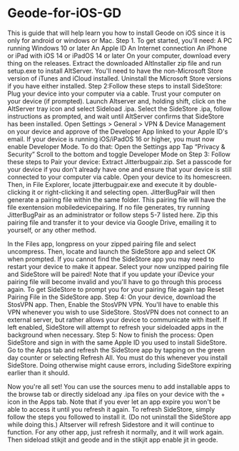 # Geode-for-iOS-GD
This is guide that will help learn you how to install Geode on iOS since it is only for android or windows or Mac.
Step 1. To get started, you'll need:
A PC running Windows 10 or later
An Apple ID
An Internet connection
An iPhone or iPad with iOS 14 or iPadOS 14 or later
On your computer, download every thing on the releases.
Extract the downloaded AltInstaller zip file and run setup.exe to install AltServer. You'll need to have the non-Microsoft Store version of iTunes and iCloud installed. Uninstall the Microsoft Store versions if you have either installed.
Step 2:Follow these steps to install SideStore:
Plug your device into your computer via a cable.
Trust your computer on your device (if prompted).
Launch Altserver and, holding shift, click on the AltServer tray icon and select Sideload .ipa.
Select the SideStore .ipa, follow instructions as prompted, and wait until AltServer confirms that SideStore has been installed.
Open Settings > General > VPN & Device Management on your device and approve of the Developer App linked to your Apple ID's email.
If your device is running iOS/iPadOS 16 or higher, you must now enable Developer Mode. To do that:
Open the Settings app
Tap “Privacy & Security”
Scroll to the bottom and toggle Developer Mode on
 Step 3: Follow these steps to Pair your device:
Extract Jitterbugpair.zip. Set a passcode for your device if you don't already have one and ensure that your device is still connected to your computer via cable.
Open your device to its homescreen. Then, in File Explorer, locate jitterbugpair.exe and execute it by double-clicking it or right-clicking it and selecting open.
JitterBugPair will then generate a pairing file within the same folder. This pairing file will have the file exentension mobiledevicepairing. If no file generates, try running JitterBugPair as an administrator or follow steps 5-7 listed here.
Zip this pairing file and transfer it to your device via Google Drive, emailing it to yourself, or any other method.

In the Files app, longpress on your zipped pairing file and select uncompress. Then, locate and launch the SideStore app and select OK when prompted.
If you cannot find the SideStore app you may need to restart your device to make it appear.
Select your now unzipped pairing file and SideStore will be paired!
Note that if you update your iDevice your pairing file will become invalid and you'll have to go through this process again.
To get SideStore to prompt you for your pairing file again tap Reset Pairing File in the SideStore app.
Step 4: On your device, download the StosVPN app. Then, Enable the StosVPN VPN. You'll have to enable this VPN whenever you wish to use SideStore. StosVPN does not connect to an external server, but rather allows your device to communicate with itself.
If left enabled, SideStore will attempt to refresh your sideloaded apps in the background when necessary.
Step 5: Now to finish the process:
Open SideStore and sign in with the same Apple ID you used to install SideStore.
Go to the Apps tab and refresh the SideStore app by tapping on the green day counter or selecting Refresh All. You must do this whenever you install SideStore. Doing otherwise might cause errors, including SideStore expiring earlier than it should.

Now you're all set! You can use the sources menu to add installable apps to the browse tab or directly sideload any .ipa files on your device with the + icon in the Apps tab.
Note that if you ever let an app expire you won't be able to access it until you refresh it again. To refresh SideStore, simply follow the steps you followed to install it. (Do not uninstall the SideStore app while doing this.) Altserver will refresh Sidestore and it will continue to function. For any other app, just refresh it normally, and it will work again.
Then sideload stikjit and geode and in the stikjit app enable jit in geode.
